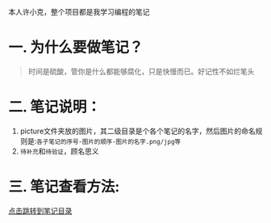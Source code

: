 本人许小克，整个项目都是我学习编程的笔记
# 一. 为什么要做笔记？  
>时间是硫酸，管你是什么都能够腐化，只是快慢而已。好记性不如烂笔头

# 二. 笔记说明：
1. picture文件夹放的图片，其二级目录是个各个笔记的名字，然后图片的命名规则是:`各子笔记的序号-图片的顺序-图片的名字.png/jpg等`
2. `待补充`和`待验证`，顾名思义

# 三. 笔记查看方法:
[点击跳转到笔记目录](./SUMMARY.md)




